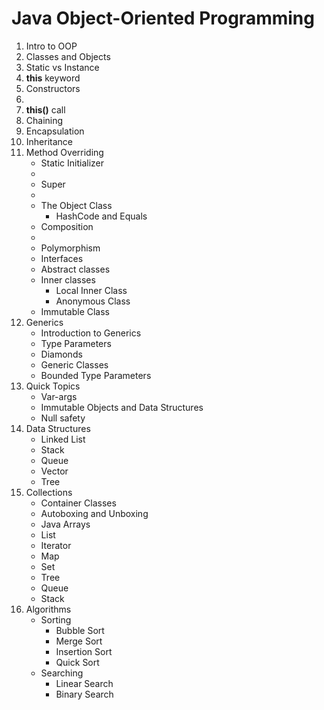 # Java Object-Oriented Programming

1. Intro to OOP
2. Classes and Objects
3. Static vs Instance
4. **this** keyword
5. Constructors
6. 
7. **this()** call
8. Chaining
9. Encapsulation
10. Inheritance
11. Method Overriding
     * Static Initializer
     * 
     * Super
     * 
     * The Object Class
         * HashCode and Equals
     * Composition
     * 
     * Polymorphism
     * Interfaces
     * Abstract classes
     * Inner classes
         * Local Inner Class
         * Anonymous Class
     * Immutable Class
12. Generics
     * Introduction to Generics
     * Type Parameters
     * Diamonds
     * Generic Classes
     * Bounded Type Parameters
13. Quick Topics
     * Var-args
     * Immutable Objects and Data Structures
     * Null safety
14. Data Structures
     * Linked List
     * Stack
     * Queue
     * Vector
     * Tree
15. Collections
     * Container Classes
     * Autoboxing and Unboxing
     * Java Arrays
     * List
     * Iterator
     * Map
     * Set
     * Tree
     * Queue
     * Stack
16. Algorithms
     * Sorting
         * Bubble Sort
         * Merge Sort
         * Insertion Sort
         * Quick Sort
     * Searching
         * Linear Search
         * Binary Search 
